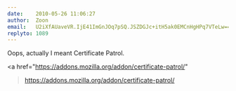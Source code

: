```yaml
---
date:    2010-05-26 11:06:27
author:  Zoon
email:   U2iXfAUaveVR.IjE41ImGnJOq7pSQ.JSZDGJc+itH5ak0EMCnHgHPq7VTeLw==
replyto: 1089
---
```


Oops, actually I meant Certificate Patrol.

<a
href="https://addons.mozilla.org/addon/certificate-patrol/"
>https://addons.mozilla.org/addon/certificate-patrol/</a>
